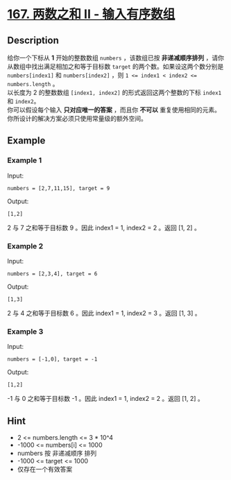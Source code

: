 # [167. 两数之和 II - 输入有序数组](https://leetcode.cn/problems/two-sum-ii-input-array-is-sorted/)
## Description
给你一个下标从 **1** 开始的整数数组 `numbers` ，该数组已按 **非递减顺序排列**  ，请你从数组中找出满足相加之和等于目标数 `target` 的两个数。如果设这两个数分别是 `numbers[index1]` 和 `numbers[index2]` ，则 `1 <= index1 < index2 <= numbers.length` 。  
以长度为 2 的整数数组 `[index1, index2]` 的形式返回这两个整数的下标 `index1` 和 `index2`。  
你可以假设每个输入 **只对应唯一的答案** ，而且你 **不可以** 重复使用相同的元素。  
你所设计的解决方案必须只使用常量级的额外空间。  
## Example
### Example 1
Input:  
```
numbers = [2,7,11,15], target = 9
```
Output:
```
[1,2]
```
2 与 7 之和等于目标数 9 。因此 index1 = 1, index2 = 2 。返回 [1, 2] 。
### Example 2
Input:  
```
numbers = [2,3,4], target = 6
```
Output:
```
[1,3]
```
2 与 4 之和等于目标数 6 。因此 index1 = 1, index2 = 3 。返回 [1, 3] 。
### Example 3
Input:  
```
numbers = [-1,0], target = -1
```
Output:
```
[1,2]
```
-1 与 0 之和等于目标数 -1 。因此 index1 = 1, index2 = 2 。返回 [1, 2] 。
## Hint
- 2 <= numbers.length <= 3 * 10^4
- -1000 <= numbers[i] <= 1000
- numbers 按 非递减顺序 排列
- -1000 <= target <= 1000
- 仅存在一个有效答案
